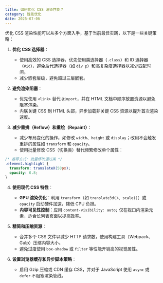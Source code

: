 ```yaml
---
title: 如何优化 CSS 渲染性能？
category: 性能优化
date: 2025-07-06
---
```

优化 CSS 渲染性能可以从多个方面入手，基于当前最佳实践，以下是一些关键策略：

1. **优化 CSS 选择器**：
   - 使用高效的 CSS 选择器，优先使用类选择器（`.class`）和 ID 选择器（`#id`），避免后代选择器（如 `div p`）和高复杂度选择器以减少匹配时间。
   - 减少嵌套层级，避免超过三层嵌套。

2. **避免渲染阻塞**：
   - 优先使用 `<link>` 替代 `@import`，并在 HTML 文档中顺序放置资源以避免阻塞渲染。
   - 内联关键 CSS 到 HTML 头部，异步加载非关键 CSS 资源以提升首次渲染速度。

3. **减少重排（Reflow）和重绘（Repaint）**：
   - 减少布局变化的操作，如修改 `width`、`height` 或 `display`；改用不会触发重排的属性如 `transform` 和 `opacity`。
   - 使用批量修改 CSS（切换类）替代频繁修改单个属性：
```css
/* 推荐方式: 批量修改通过类 */
.element.highlight {
  transform: translateX(50px);
  opacity: 0.8;
}
```

4. **使用现代 CSS 特性**：
   - **GPU 渲染优化**：利用 `transform`（如 `translate3d()`、`scale()`）或 `opacity` 启动硬件加速，降低 CPU 负担。
   - **内容可见性控制**：应用 `content-visibility: auto;` 仅在视口内渲染元素，适合长列表页面以提高效率。

5. **精简和压缩资源**：
   - 合并多个 CSS 文件以减少 HTTP 请求数，使用构建工具（Webpack、Gulp）压缩内容大小。
   - 避免过度使用 `box-shadow` 或 `filter` 等性能开销高的视觉属性。

6. **设置浏览器缓存和异步脚本策略**：
   - 启用 Gzip 压缩或 CDN 缓存 CSS，并对于 JavaScript 使用 `async` 或 `defer` 不阻塞渲染管线。
